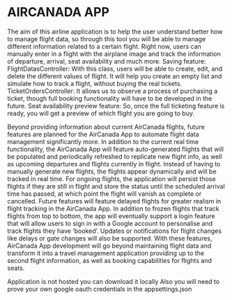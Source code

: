 # AIRCANADA APP

The aim of this airline application is to help the user understand better how to manage flight data, so through this tool you will be able to manage different information related to a certain flight. Right now, users can manually enter in a flight with the airplane image and track the information of departure, arrival, seat availability and much more.
Saving feature:
FlightDatasController: With this class, users will be able to create, edit, and delete the different values of flight. It will help you create an empty list and simulate how to track a flight, without buying the real tickets.
TicketOrdersController: It allows us to observe a process of purchasing a ticket, though full booking functionality will have to be developed in the future.
Seat availability preview feature: So, once the full ticketing feature is ready, you will get a preview of which flight you are going to buy.

 Beyond providing information about current AirCanada flights, future features are planned for the AirCanada App to automate flight data management significantly more. In addition to the current real time functionality, the AirCanada App will feature auto-generated flights that will be populated and periodically refreshed to replicate new flight info, as well as upcoming departures and flights currently in flight. Instead of having to manually generate new flights, the flights appear dynamically and will be tracked in real time. For ongoing flights, the application will persist those flights if they are still in flight and store the status until the scheduled arrival time has passed, at which point the flight will vanish as complete or cancelled. Future features will feature delayed flights for greater realism in flight tracking in the AirCanada App. In addition to frozen flights that track flights from top to bottom, the app will eventually support a login feature that will allow users to sign in with a Google account to personalise and track flights they have ‘booked’. Updates or notifications for flight changes like delays or gate changes will also be supported. With these features, AirCanada App development will go beyond maintaining flight data and transform it into a travel management application providing up to the second flight information, as well as booking capabilities for flights and seats.


Application is not hosted you can download it locally
Also you will need to prove your own google oauth credentials in the appsettings.json
